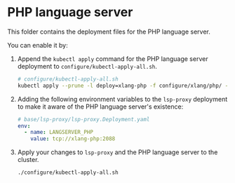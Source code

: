 # PHP language server

This folder contains the deployment files for the PHP language server.

You can enable it by:

1. Append the `kubectl apply` command for the PHP language server deployment to `configure/kubectl-apply-all.sh`.

   ```bash
   # configure/kubectl-apply-all.sh
   kubectl apply --prune -l deploy=xlang-php -f configure/xlang/php/ --recursive
   ```

2. Adding the following environment variables to the `lsp-proxy` deployment to make it aware of the PHP language server's existence:

   ```yaml
   # base/lsp-proxy/lsp-proxy.Deployment.yaml
   env:
     - name: LANGSERVER_PHP
       value: tcp://xlang-php:2088
   ```

3. Apply your changes to `lsp-proxy` and the PHP language server to the cluster.

   ```bash
   ./configure/kubectl-apply-all.sh
   ```
